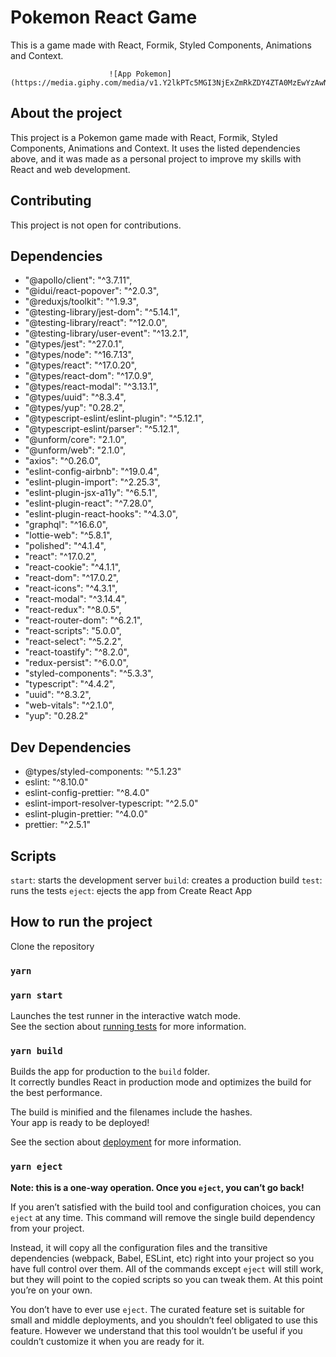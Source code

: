 # Pokemon React Game

This is a game made with React, Formik, Styled Components, Animations and Context.

                          ![App Pokemon](https://media.giphy.com/media/v1.Y2lkPTc5MGI3NjExZmRkZDY4ZTA0MzEwYzAwNGY0N2M4NzZhOWM4MDc4NzlmMjM4YzgwNyZjdD1n/gyt6z18TSb0OmoYC1m/giphy.gif)

## About the project

This project is a Pokemon game made with React, Formik, Styled Components, Animations and Context. It uses the listed dependencies above, and it was made as a personal project to improve my skills with React and web development.

## Contributing

This project is not open for contributions.

## Dependencies

*   "@apollo/client": "^3.7.11",
*   "@idui/react-popover": "^2.0.3",
*    "@reduxjs/toolkit": "^1.9.3",
*    "@testing-library/jest-dom": "^5.14.1",
*    "@testing-library/react": "^12.0.0",
*    "@testing-library/user-event": "^13.2.1",
*    "@types/jest": "^27.0.1",
*    "@types/node": "^16.7.13",
*    "@types/react": "^17.0.20",
*    "@types/react-dom": "^17.0.9",
*    "@types/react-modal": "^3.13.1",
*    "@types/uuid": "^8.3.4",
*    "@types/yup": "0.28.2",
*    "@typescript-eslint/eslint-plugin": "^5.12.1",
*    "@typescript-eslint/parser": "^5.12.1",
*    "@unform/core": "2.1.0",
*    "@unform/web": "2.1.0",
*    "axios": "^0.26.0",
*    "eslint-config-airbnb": "^19.0.4",
*    "eslint-plugin-import": "^2.25.3",
*    "eslint-plugin-jsx-a11y": "^6.5.1",
*    "eslint-plugin-react": "^7.28.0",
*    "eslint-plugin-react-hooks": "^4.3.0",
*    "graphql": "^16.6.0",
*    "lottie-web": "^5.8.1",
*    "polished": "^4.1.4",
*    "react": "^17.0.2",
*    "react-cookie": "^4.1.1",
*    "react-dom": "^17.0.2",
*    "react-icons": "^4.3.1",
*    "react-modal": "^3.14.4",
*    "react-redux": "^8.0.5",
*    "react-router-dom": "^6.2.1",
*    "react-scripts": "5.0.0",
*    "react-select": "^5.2.2",
*    "react-toastify": "^8.2.0",
*    "redux-persist": "^6.0.0",
*    "styled-components": "^5.3.3",
*    "typescript": "^4.4.2",
*    "uuid": "^8.3.2",
*    "web-vitals": "^2.1.0",
*    "yup": "0.28.2"
## Dev Dependencies

* @types/styled-components: "^5.1.23"
* eslint: "^8.10.0"
* eslint-config-prettier: "^8.4.0"
* eslint-import-resolver-typescript: "^2.5.0"
* eslint-plugin-prettier: "^4.0.0"
* prettier: "^2.5.1"

## Scripts

`start`: starts the development server
`build`: creates a production build
`test`: runs the tests
`eject`: ejects the app from Create React App

## How to run the project
Clone the repository
### `yarn`
### `yarn start`
Launches the test runner in the interactive watch mode.\
See the section about [running tests](https://facebook.github.io/create-react-app/docs/running-tests) for more information.
### `yarn build`
Builds the app for production to the `build` folder.\
It correctly bundles React in production mode and optimizes the build for the best performance.

The build is minified and the filenames include the hashes.\
Your app is ready to be deployed!

See the section about [deployment](https://facebook.github.io/create-react-app/docs/deployment) for more information.

### `yarn eject`

**Note: this is a one-way operation. Once you `eject`, you can’t go back!**

If you aren’t satisfied with the build tool and configuration choices, you can `eject` at any time. This command will remove the single build dependency from your project.

Instead, it will copy all the configuration files and the transitive dependencies (webpack, Babel, ESLint, etc) right into your project so you have full control over them. All of the commands except `eject` will still work, but they will point to the copied scripts so you can tweak them. At this point you’re on your own.

You don’t have to ever use `eject`. The curated feature set is suitable for small and middle deployments, and you shouldn’t feel obligated to use this feature. However we understand that this tool wouldn’t be useful if you couldn’t customize it when you are ready for it.


